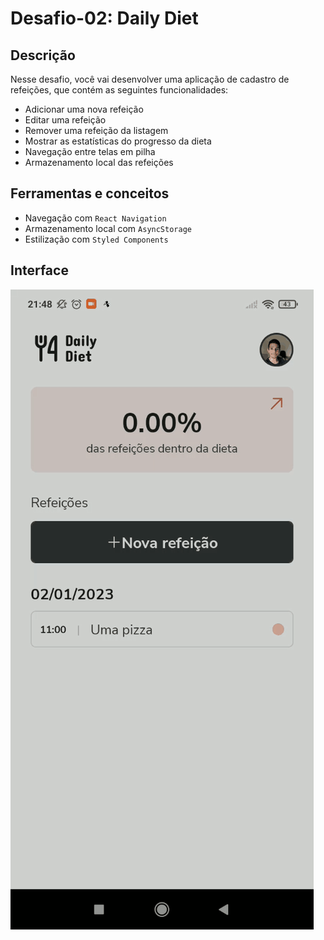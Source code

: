 # Desafio-02: Daily Diet
## Descrição
Nesse desafio, você vai desenvolver uma aplicação de cadastro de refeições, que contém as seguintes funcionalidades:

- Adicionar uma nova refeição
- Editar uma refeição
- Remover uma refeição da listagem
- Mostrar as estatísticas do progresso da dieta
- Navegação entre telas em pilha
- Armazenamento local das refeições

## Ferramentas e conceitos
- Navegação com `React Navigation`
- Armazenamento local com `AsyncStorage`
- Estilização com `Styled Components`

## Interface
![](https://raw.githubusercontent.com/tonoliveira96/ignite-trilha-react-native-2022/main/assets/rn-2022-desafio-02.gif)